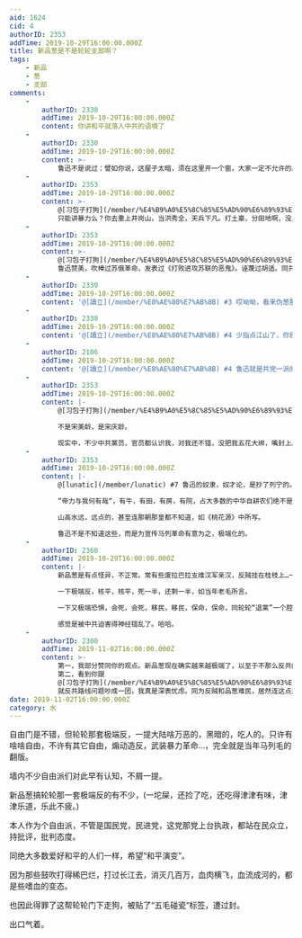 ```yaml
---
aid: 1624
cid: 4
authorID: 2353
addTime: 2019-10-29T16:00:00.000Z
title: 新品葱是不是轮轮支部啊？
tags:
    - 新品
    - 葱
    - 支部
comments:
    -
        authorID: 2330
        addTime: 2019-10-29T16:00:00.000Z
        content: 你讲和平就落入中共的语境了
    -
        authorID: 2330
        addTime: 2019-10-29T16:00:00.000Z
        content: >-
            鲁迅不是说过：譬如你说，这屋子太暗，须在这里开一个窗，大家一定不允许的。但如果你主张拆掉屋顶，他们就会来调和，愿意开窗了。没有更激烈的主张，他们总连平和的改革也不肯行。
    -
        authorID: 2353
        addTime: 2019-10-29T16:00:00.000Z
        content: >-
            @[习包子打狗](/member/%E4%B9%A0%E5%8C%85%E5%AD%90%E6%89%93%E7%8B%97) #1
            只能讲暴力么？你去重上井岗山，当洪秀全，天兵下凡。打土豪，分田地啊，没人拦你。
    -
        authorID: 2353
        addTime: 2019-10-29T16:00:00.000Z
        content: >-
            @[习包子打狗](/member/%E4%B9%A0%E5%8C%85%E5%AD%90%E6%89%93%E7%8B%97) #2
            鲁迅赞美，吹棒过苏俄革命，发表过《打败进攻苏联的恶鬼》。诬蔑过胡适。同共产国际的特工宋美龄有交往，同一阵营过。
    -
        authorID: 2330
        addTime: 2019-10-29T16:00:00.000Z
        content: '@[讀立](/member/%E8%AE%80%E7%AB%8B) #3 哎呦呦，看来伪葱那帮人封你是封对了'
    -
        authorID: 2330
        addTime: 2019-10-29T16:00:00.000Z
        content: '@[讀立](/member/%E8%AE%80%E7%AB%8B) #4 少指点江山了，你是谁，土共有人认识你，听你的吗？？？'
    -
        authorID: 2106
        addTime: 2019-10-29T16:00:00.000Z
        content: '@[讀立](/member/%E8%AE%80%E7%AB%8B) #4 鲁迅就是共党一派的，不过他的文章的确写得好。'
    -
        authorID: 2353
        addTime: 2019-10-29T16:00:00.000Z
        content: |-
            @[习包子打狗](/member/%E4%B9%A0%E5%8C%85%E5%AD%90%E6%89%93%E7%8B%97) #6

            不是宋美龄，是宋庆龄。

            现实中，不少中共黨员，官员都认识我，对我还不错，没把我五花大绑，嘴封上。
    -
        authorID: 2353
        addTime: 2019-10-29T16:00:00.000Z
        content: |-
            @[lunatic](/member/lunatic) #7 鲁迅的奴隶，奴才论，是抄了列宁的。

            “帝力与我何有哉“，有牛，有田，有房，有院，占大多数的中华自耕农们绝不是奴隶，奴才。

            山高水远，远点的，甚至连那朝那皇都不知道，如《桃花源》中所写。

            鲁迅不是不知道这些，而是为宣传马列革命有意为之，极端化的。
    -
        authorID: 2360
        addTime: 2019-10-29T16:00:00.000Z
        content: |-
            新品葱是有点怪异，不正常。常有些废拉巴拉支维汉军亲汉，反贼挂在桂枝上…一些呓语，颠话。

            一下极端反，核平，核平，死一半，还剩一半，如当年老毛所言。

            一下又极端恐惧，会死，会死，移民，移民，保命，保命，同轮轮“退黨”一个腔调。

            感觉是被中共迫害得神经错乱了。哈哈。
    -
        authorID: 2300
        addTime: 2019-11-02T16:00:00.000Z
        content: >-
            第一，我部分赞同你的观点。新品葱现在确实越来越极端了，以至于不那么反共的人也被打成五毛被封禁了，更何况现在的管理层也被极端反汉反华的势力占据了，任何温和的声音都容不下了；
            第二，看到你跟
            @[习包子打狗](/member/%E4%B9%A0%E5%8C%85%E5%AD%90%E6%89%93%E7%8B%97)
            就反共路线问题吵成一团，我真是深表忧虑。同为反贼和品葱难民，居然连这点差异都容不下，啥时候内地反贼能像香港人那样“绝不割席”啊。
date: 2019-11-02T16:00:00.000Z
category: 水
---
```


自由门是不错，但轮轮那套极端反，一提大陆啥万恶的，黑暗的，吃人的。只许有啥啥自由，不许有其它自由，煽动造反，武装暴力革命…，完全就是当年马列毛的翻版。

墙内不少自由派们对此早有认知，不屑一提。

新品葱搞轮轮那一套极端反的有不少，(一坨屎，还捡了吃，还吃得津津有味，津津乐道，乐此不疲。)

本人作为个自由派，不管是国民党，民进党，这党那党上台执政，都站在民众立，持批评，批判态度。

同绝大多数爱好和平的人们一样，希望“和平演变”。

因为那些鼓吹打得稀巴烂，打过长江去，消灭几百万，血肉横飞，血流成河的，都是些嗜血的变态。

也因此得罪了这帮轮轮门下走狗，被贴了“五毛碰瓷“标签，遭过封。

出口气着。
